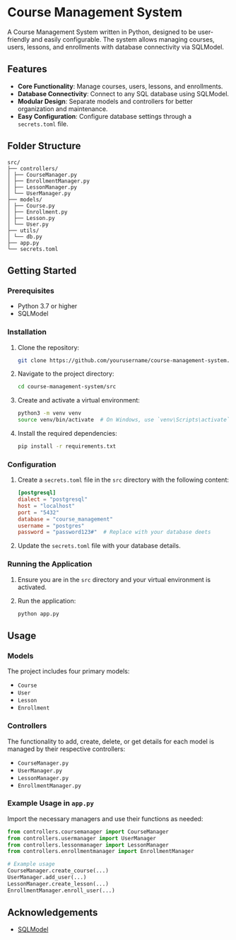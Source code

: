 # Course Management System

A Course Management System written in Python, designed to be user-friendly and easily configurable. The system allows managing courses, users, lessons, and enrollments with database connectivity via SQLModel.

## Features

- **Core Functionality**: Manage courses, users, lessons, and enrollments.
- **Database Connectivity**: Connect to any SQL database using SQLModel.
- **Modular Design**: Separate models and controllers for better organization and maintenance.
- **Easy Configuration**: Configure database settings through a `secrets.toml` file.

## Folder Structure
```
src/
├── controllers/
│ ├── CourseManager.py
│ ├── EnrollmentManager.py
│ ├── LessonManager.py
│ └── UserManager.py
├── models/
│ ├── Course.py
│ ├── Enrollment.py
│ ├── Lesson.py
│ └── User.py
├── utils/
│ └── db.py
├── app.py
└── secrets.toml
```

## Getting Started

### Prerequisites

- Python 3.7 or higher
- SQLModel

### Installation

1. Clone the repository:
    ```sh
    git clone https://github.com/yourusername/course-management-system.git
    ```

2. Navigate to the project directory:
    ```sh
    cd course-management-system/src
    ```

3. Create and activate a virtual environment:
    ```sh
    python3 -m venv venv
    source venv/bin/activate  # On Windows, use `venv\Scripts\activate`
    ```

4. Install the required dependencies:
    ```sh
    pip install -r requirements.txt
    ```

### Configuration

1. Create a `secrets.toml` file in the `src` directory with the following content:
    ```toml
    [postgresql]
    dialect = "postgresql"
    host = "localhost"
    port = "5432"
    database = "course_management"
    username = "postgres"
    password = "password123#"  # Replace with your database deets
    ```

2. Update the `secrets.toml` file with your database details.

### Running the Application

1. Ensure you are in the `src` directory and your virtual environment is activated.

2. Run the application:
    ```sh
    python app.py
    ```

## Usage

### Models

The project includes four primary models:
- `Course`
- `User`
- `Lesson`
- `Enrollment`

### Controllers

The functionality to add, create, delete, or get details for each model is managed by their respective controllers:
- `CourseManager.py`
- `UserManager.py`
- `LessonManager.py`
- `EnrollmentManager.py`

### Example Usage in `app.py`

Import the necessary managers and use their functions as needed:
```python
from controllers.coursemanager import CourseManager
from controllers.usermanager import UserManager
from controllers.lessonmanager import LessonManager
from controllers.enrollmentmanager import EnrollmentManager

# Example usage
CourseManager.create_course(...)
UserManager.add_user(...)
LessonManager.create_lesson(...)
EnrollmentManager.enroll_user(...)
```

## Acknowledgements

- [SQLModel](https://sqlmodel.tiangolo.com/)

